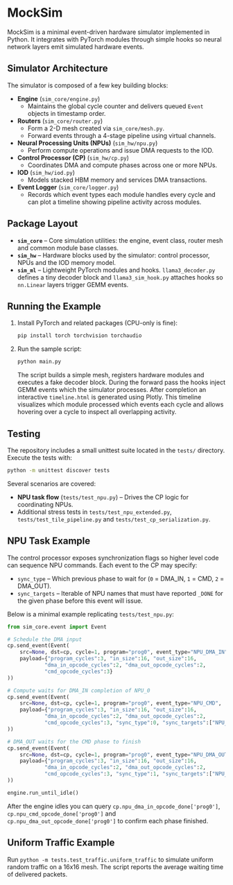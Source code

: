 # MockSim

MockSim is a minimal event-driven hardware simulator implemented in Python. It integrates with PyTorch modules through simple hooks so neural network layers emit simulated hardware events.

## Simulator Architecture

The simulator is composed of a few key building blocks:

* **Engine** (`sim_core/engine.py`)
  * Maintains the global cycle counter and delivers queued `Event` objects in timestamp order.
* **Routers** (`sim_core/router.py`)
  * Form a 2-D mesh created via `sim_core/mesh.py`.
  * Forward events through a 4-stage pipeline using virtual channels.
* **Neural Processing Units (NPUs)** (`sim_hw/npu.py`)
  * Perform compute operations and issue DMA requests to the IOD.
* **Control Processor (CP)** (`sim_hw/cp.py`)
  * Coordinates DMA and compute phases across one or more NPUs.
* **IOD** (`sim_hw/iod.py`)
  * Models stacked HBM memory and services DMA transactions.
* **Event Logger** (`sim_core/logger.py`)
  * Records which event types each module handles every cycle and can plot a
    timeline showing pipeline activity across modules.

## Package Layout

* **`sim_core`** – Core simulation utilities: the engine, event class, router mesh and common module base classes.
* **`sim_hw`** – Hardware blocks used by the simulator: control processor, NPUs and the IOD memory model.
* **`sim_ml`** – Lightweight PyTorch modules and hooks. `llama3_decoder.py` defines a tiny decoder block and `llama3_sim_hook.py` attaches hooks so `nn.Linear` layers trigger GEMM events.

## Running the Example

1. Install PyTorch and related packages (CPU-only is fine):
   ```bash
   pip install torch torchvision torchaudio
   ```
2. Run the sample script:
   ```bash
   python main.py
   ```
   The script builds a simple mesh, registers hardware modules and executes a fake decoder block. During the forward pass the hooks inject GEMM events which the simulator processes. After completion an interactive `timeline.html` is generated using Plotly. This timeline visualizes which module processed which events each cycle and allows hovering over a cycle to inspect all overlapping activity.

## Testing

The repository includes a small unittest suite located in the `tests/` directory. Execute the tests with:
```bash
python -m unittest discover tests
```
Several scenarios are covered:

* **NPU task flow** (`tests/test_npu.py`) – Drives the CP logic for coordinating NPUs.
* Additional stress tests in `tests/test_npu_extended.py`, `tests/test_tile_pipeline.py` and `tests/test_cp_serialization.py`.

## NPU Task Example

The control processor exposes synchronization flags so higher level code can sequence NPU commands.  Each event to the CP may specify:

* `sync_type` – Which previous phase to wait for (`0` = DMA_IN, `1` = CMD, `2` = DMA_OUT).
* `sync_targets` – Iterable of NPU names that must have reported `_DONE` for the given phase before this event will issue.

Below is a minimal example replicating `tests/test_npu.py`:

```python
from sim_core.event import Event

# Schedule the DMA input
cp.send_event(Event(
    src=None, dst=cp, cycle=1, program="prog0", event_type="NPU_DMA_IN",
    payload={"program_cycles":3, "in_size":16, "out_size":16,
            "dma_in_opcode_cycles":2, "dma_out_opcode_cycles":2,
            "cmd_opcode_cycles":3}
))

# Compute waits for DMA_IN completion of NPU_0
cp.send_event(Event(
    src=None, dst=cp, cycle=1, program="prog0", event_type="NPU_CMD",
    payload={"program_cycles":3, "in_size":16, "out_size":16,
            "dma_in_opcode_cycles":2, "dma_out_opcode_cycles":2,
            "cmd_opcode_cycles":3, "sync_type":0, "sync_targets":["NPU_0"]}
))

# DMA_OUT waits for the CMD phase to finish
cp.send_event(Event(
    src=None, dst=cp, cycle=1, program="prog0", event_type="NPU_DMA_OUT",
    payload={"program_cycles":3, "in_size":16, "out_size":16,
            "dma_in_opcode_cycles":2, "dma_out_opcode_cycles":2,
            "cmd_opcode_cycles":3, "sync_type":1, "sync_targets":["NPU_0"]}
))

engine.run_until_idle()
```

After the engine idles you can query `cp.npu_dma_in_opcode_done['prog0']`, `cp.npu_cmd_opcode_done['prog0']` and `cp.npu_dma_out_opcode_done['prog0']` to confirm each phase finished.


## Uniform Traffic Example

Run `python -m tests.test_traffic.uniform_traffic` to simulate uniform random traffic on a 16x16 mesh.
The script reports the average waiting time of delivered packets.

